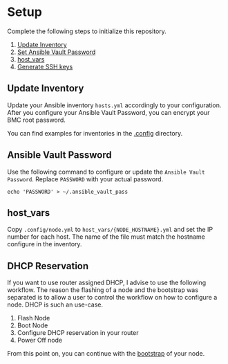 # Setup

Complete the following steps to initialize this repository.

<!-- no toc -->
1. [Update Inventory](#update-inventory)
2. [Set Ansible Vault Password](#ansible-vault-password)
3. [host_vars](#host_vars)
4. [Generate SSH keys](./docs/SSH.md)

## Update Inventory

Update your Ansible inventory `hosts.yml` accordingly to your configuration.
After you configure your Ansible Vault Password, you can encrypt your BMC root password.

You can find examples for inventories in the [.config](./.config) directory.

## Ansible Vault Password

Use the following command to configure or update the `Ansible Vault Password`.
Replace `PASSWORD` with your actual password.

```shell
echo 'PASSWORD' > ~/.ansible_vault_pass
```

## host_vars

Copy `.config/node.yml` to `host_vars/{NODE_HOSTNAME}.yml` and set the IP number for each host.
The name of the file must match the hostname configure in the inventory.

## DHCP Reservation

If you want to use router assigned DHCP, I advise to use the following workflow.
The reason the flashing of a node and the bootstrap was separated is to allow a user
to control the workflow on how to configure a node. DHCP is such an use-case.

1. Flash Node
2. Boot Node
3. Configure DHCP reservation in your router
4. Power Off node

From this point on, you can continue with the [bootstrap](./PROVISION.md#bootstrap-server) of your node.
